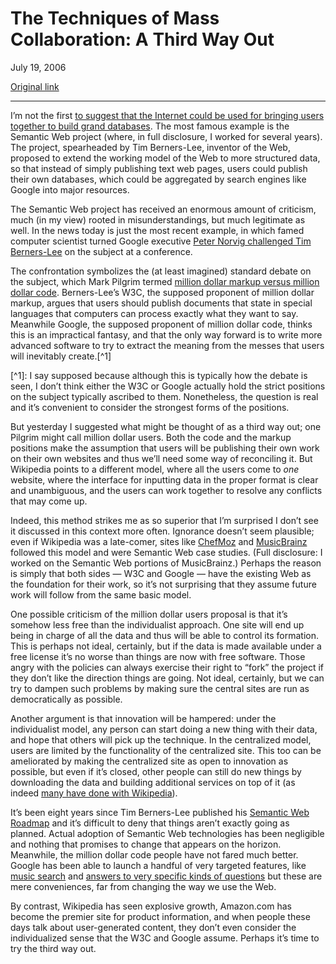 The Techniques of Mass Collaboration: A Third Way Out
=====================================================

July 19, 2006

[Original link](http://www.aaronsw.com/weblog/masscollab2)

* * * * *

I’m not the first [to suggest that the Internet could be used for
bringing users together to build grand
databases](http://www.aaronsw.com/weblog/masscollab). The most famous
example is the Semantic Web project (where, in full disclosure, I worked
for several years). The project, spearheaded by Tim Berners-Lee,
inventor of the Web, proposed to extend the working model of the Web to
more structured data, so that instead of simply publishing text web
pages, users could publish their own databases, which could be
aggregated by search engines like Google into major resources.

The Semantic Web project has received an enormous amount of criticism,
much (in my view) rooted in misunderstandings, but much legitimate as
well. In the news today is just the most recent example, in which famed
computer scientist turned Google executive [Peter Norvig challenged Tim
Berners-Lee](http://news.com.com/Google+exec+challenges+Berners-Lee/2100-1025_3-6095705.html)
on the subject at a conference.

The confrontation symbolizes the (at least imagined) standard debate on
the subject, which Mark Pilgrim termed [million dollar markup versus
million dollar
code](http://diveintomark.org/archives/2002/12/29/million_dollar_markup).
Berners-Lee’s W3C, the supposed proponent of million dollar markup,
argues that users should publish documents that state in special
languages that computers can process exactly what they want to say.
Meanwhile Google, the supposed proponent of million dollar code, thinks
this is an impractical fantasy, and that the only way forward is to
write more advanced software to try to extract the meaning from the
messes that users will inevitably create.[\^1]

[\^1]: I say supposed because although this is typically how the debate
is seen, I don’t think either the W3C or Google actually hold the strict
positions on the subject typically ascribed to them. Nonetheless, the
question is real and it’s convenient to consider the strongest forms of
the positions.

But yesterday I suggested what might be thought of as a third way out;
one Pilgrim might call million dollar users. Both the code and the
markup positions make the assumption that users will be publishing their
own work on their own websites and thus we’ll need some way of
reconciling it. But Wikipedia points to a different model, where all the
users come to *one* website, where the interface for inputting data in
the proper format is clear and unambiguous, and the users can work
together to resolve any conflicts that may come up.

Indeed, this method strikes me as so superior that I’m surprised I don’t
see it discussed in this context more often. Ignorance doesn’t seem
plausible; even if Wikipedia was a late-comer, sites like
[ChefMoz](http://chefmoz.org/) and
[MusicBrainz](http://musicbrainz.org/) followed this model and were
Semantic Web case studies. (Full disclosure: I worked on the Semantic
Web portions of MusicBrainz.) Perhaps the reason is simply that both
sides — W3C and Google — have the existing Web as the foundation for
their work, so it’s not surprising that they assume future work will
follow from the same basic model.

One possible criticism of the million dollar users proposal is that it’s
somehow less free than the individualist approach. One site will end up
being in charge of all the data and thus will be able to control its
formation. This is perhaps not ideal, certainly, but if the data is made
available under a free license it’s no worse than things are now with
free software. Those angry with the policies can always exercise their
right to “fork” the project if they don’t like the direction things are
going. Not ideal, certainly, but we can try to dampen such problems by
making sure the central sites are run as democratically as possible.

Another argument is that innovation will be hampered: under the
individualist model, any person can start doing a new thing with their
data, and hope that others will pick up the technique. In the
centralized model, users are limited by the functionality of the
centralized site. This too can be ameliorated by making the centralized
site as open to innovation as possible, but even if it’s closed, other
people can still do new things by downloading the data and building
additional services on top of it (as indeed [many have done with
Wikipedia](http://en.wikipedia.org/wiki/Wikipedia:Tools)).

It’s been eight years since Tim Berners-Lee published his [Semantic Web
Roadmap](http://www.w3.org/DesignIssues/Semantic.html) and it’s
difficult to deny that things aren’t exactly going as planned. Actual
adoption of Semantic Web technologies has been negligible and nothing
that promises to change that appears on the horizon. Meanwhile, the
million dollar code people have not fared much better. Google has been
able to launch a handful of very targeted features, like [music
search](http://www.google.com/musicsearch?q=google) and [answers to very
specific kinds of
questions](http://www.google.com/search?q=when+was+tim+berners-lee+born%3F)
but these are mere conveniences, far from changing the way we use the
Web.

By contrast, Wikipedia has seen explosive growth, Amazon.com has become
the premier site for product information, and when people these days
talk about user-generated content, they don’t even consider the
individualized sense that the W3C and Google assume. Perhaps it’s time
to try the third way out.

